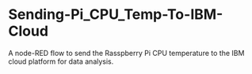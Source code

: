 # Sending-Pi_CPU_Temp-To-IBM-Cloud
A node-RED flow to send the Rasspberry Pi CPU temperature to the IBM cloud platform for data analysis.
